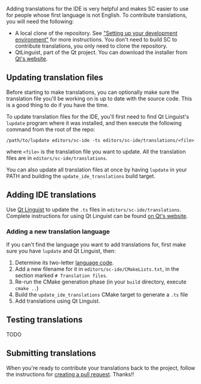 Adding translations for the IDE is very helpful and makes SC easier to use for people whose first language is not English. To contribute translations, you will need the following:

- A local clone of the repository. See ["Setting up your development environment"](https://github.com/supercollider/supercollider/wiki/Setting-up-your-development-environment) for more instructions. You don't need to build SC to contribute translations, you only need to clone the repository.
- QtLinguist, part of the Qt project. You can download the installer from [Qt's website](https://www.qt.io/).

Updating translation files
--------------------------

Before starting to make translations, you can optionally make sure the translation file you'll be working on is up to date with the source code. This is a good thing to do if you have the time.

To update translation files for the IDE, you'll first need to find Qt Linguist's `lupdate` program where it was installed, and then execute the following command from the root of the repo:

    /path/to/lupdate editors/sc-ide -ts editors/sc-ide/translations/<file>

where `<file>` is the translation file you want to update. All the translation files are in `editors/sc-ide/translations`.

You can also update all translation files at once by having `lupdate` in your PATH and building the `update_ide_translations` build target.

Adding IDE translations
-----------------------

Use [Qt Linguist](http://doc.qt.io/qt-5/qtlinguist-index.html) to update the `.ts` files in `editors/sc-ide/translations`. Complete instructions for using Qt Linguist can be found [on Qt's website](https://doc.qt.io/qt-5/linguist-translators.html).

### Adding a new translation language

If you can't find the language you want to add translations for, first make sure you have `lupdate` and Qt Linguist, then:

1. Determine its two-letter [language code](https://www.loc.gov/standards/iso639-2/php/code_list.php).
2. Add a new filename for it in `editors/sc-ide/CMakeLists.txt`, in the section marked `# Translation files`.
3. Re-run the CMake generation phase (in your `build` directory, execute `cmake ..`)
4. Build the `update_ide_translations` CMake target to generate a `.ts` file
5. Add translations using Qt Linguist.

Testing translations
--------------------

TODO

Submitting translations
-----------------------

When you're ready to contribute your translations back to the project, follow the instructions for [creating a pull request](https://github.com/supercollider/supercollider/wiki/Creating-pull-requests). Thanks!!